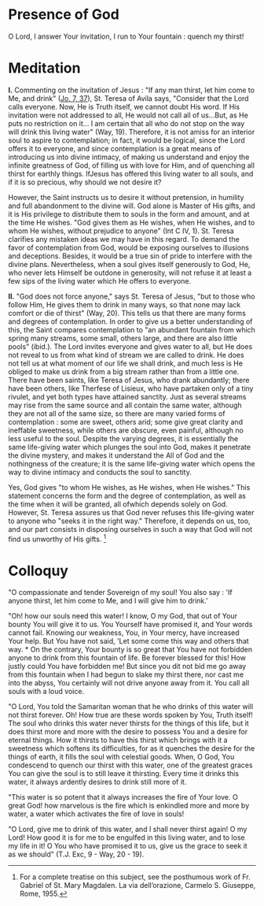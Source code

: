 # Presence of God

O Lord, I answer Your invitation, I run to Your fountain : quench my thirst!

# Meditation

**I.** Commenting on the invitation of Jesus : "If any man thirst, let him come to Me, and drink" ([Jo. 7, 37](https://vulgata.online/bible/Jo.7?ed=DR2&vfn=DR2.Jo.7.37:vs)), St. Teresa of Avila says, "Consider that the Lord calls everyone. Now, He is Truth itself, we cannot doubt His word. If His invitation were not addressed to all, He would not call all of us...But, as He puts no restriction on it... I am certain that all who do not stop on the way will drink this living water" (Way, 19). Therefore, it is not amiss for an interior soul to aspire to contemplation; in fact, it would be logical, since the Lord offers it to everyone, and since contemplation is a great means of introducing us into divine intimacy, of making us understand and enjoy the infinite greatness of God, of filling us with love for Him, and of quenching all thirst for earthly things. IfJesus has offered this living water to all souls, and if it is so precious, why should we not desire it?

However, the Saint instructs us to desire it without pretension, in humility and full abandonment to the divine will. God alone is Master of His gifts, and it is His privilege to distribute them to souls in the form and amount, and at the time He wishes. "God gives them as He wishes, when He wishes, and to whom He wishes, without prejudice to anyone" (Int C IV, 1). St. Teresa clarifies any mistaken ideas we may have in this regard. To demand the favor of contemplation from God, would be exposing ourselves to illusions and deceptions. Besides, it would be a true sin of pride to interfere with the divine plans. Nevertheless, when a soul gives itself generously to God, He, who never lets Himself be outdone in generosity, will not refuse it at least a few sips of the living water which He offers to everyone.

**II.** "God does not force anyone," says St. Teresa of Jesus, "but to those who follow Him, He gives them to drink in many ways, so that none may lack comfort or die of thirst" (Way, 20). This tells us that there are many forms and degrees of contemplation. In order to give us a better understanding of this, the Saint compares contemplation to "an abundant fountain from which spring many streams, some small, others large, and there are also little pools" (ibid.). The Lord invites everyone and gives water to all, but He does not reveal to us from what kind of stream we are called to drink. He does not tell us at what moment of our life we shall drink, and much less is He obliged to make us drink from a big stream rather than from a little one. There have been saints, like Teresa of Jesus, who drank abundantly; there have been others, like Therfese of Lisieux, who have partaken only of a tiny rivulet, and yet both types have attained sanctity. Just as several streams may rise from the same source and all contain the same water, although they are not all of the same size, so there are many varied forms of contemplation : some are sweet, others arid; some give great clarity and ineffable sweetness, while others are obscure, even painful, although no less useful to the soul. Despite the varying degrees, it is essentially the same life-giving water which plunges the soul into God, makes it penetrate the divine mystery, and makes it understand the All of God and the nothingness of the creature; it is the same life-giving water which opens the way to divine intimacy and conducts the soul to sanctity.

Yes, God gives "to whom He wishes, as He wishes, when He wishes." This statement concerns the form and the degree of contemplation, as well as the time when it will be granted, all ofwhich depends solely on God. However, St. Teresa assures us that God never refuses this life-giving water to anyone who "seeks it in the right way." Therefore, it depends on us, too, and our part consists in disposing ourselves in such a way that God will not find us unworthy of His gifts. [^1]

# Colloquy

"O compassionate and tender Sovereign of my soul! You also say : 'If anyone thirst, let him come to Me, and I will give him to drink.'

"Oh! how our souls need this water! I know, O my God, that out of Your bounty You will give it to us. You Yourself have promised it, and Your words cannot fail. Knowing our weakness, You, in Your mercy, have increased Your help. But You have not said, 'Let some come this way and others that way. * On the contrary, Your bounty is so great that You have not forbidden anyone to drink from this fountain of life. Be forever blessed for this! How justly could You have forbidden me! But since you dit not bid me go away from this fountain when I had begun to slake my thirst there, nor cast me into the abyss, You certainly will not drive anyone away from it. You call all souls with a loud voice.

"O Lord, You told the Samaritan woman that he who drinks of this water will not thirst forever. Oh! How true are these words spoken by You, Truth itself! The soul who drinks this water never thirsts for the things of this life, but it does thirst more and more with the desire to possess You and a desire for eternal things. How it thirsts to have this thirst which brings with it a sweetness which softens its difficulties, for as it quenches the desire for the things of earth, it fills the soul with celestial goods. When, O God, You condescend to quench our thirst with this water, one of the greatest graces You can give the soul is to still leave it thirsting. Every time it drinks this water, it always ardently desires to drink still more of it.

"This water is so potent that it always increases the fire of Your love. O great God! how marvelous is the fire which is enkindled more and more by water, a water which activates the fire of love in souls!

"O Lord, give me to drink of this water, and I shall never thirst again! O my Lord! How good it is for me to be engulfed in this living water, and to lose my life in it! O You who have promised it to us, give us the grace to seek it as we should" (T.J. Exc, 9 - Way, 20 - 19).

[^1]: For a complete treatise on this subject, see the posthumous work of Fr. Gabriel of St. Mary Magdalen. La via dell’orazione, Carmelo S. Giuseppe, Rome, 1955.
